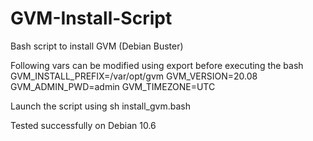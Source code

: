 # GVM-Install-Script
Bash script to install GVM (Debian Buster)

Following vars can be modified using export before executing the bash
GVM_INSTALL_PREFIX=/var/opt/gvm
GVM_VERSION=20.08
GVM_ADMIN_PWD=admin
GVM_TIMEZONE=UTC

Launch the script using sh install_gvm.bash

Tested successfully on Debian 10.6